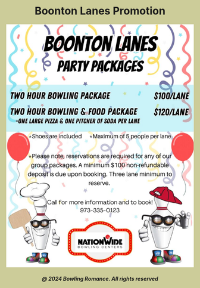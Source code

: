 <html style="background-color:#CCCC99;">
<head>
<style>
@media print {
  @page { margin: 0; }
  body { margin: 1.6cm; }
}
</style>
</head>
<body>  
<h1 style="text-align:center;">Boonton Lanes Promotion</h1>
<img
  class="fit-picture"
  src="boontonlanes.jpeg"
  alt="Boonton Lanes Promotion" />
  
<h5 style="text-align:center;"><i>@ 2024 Bowling Romance. All rights reserved</i></h5>   
</body>
</html>

